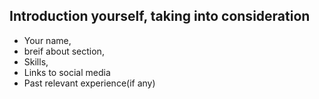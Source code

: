 ## Introduction yourself, taking into consideration
- Your name,
- breif about section,
- Skills,
- Links to social media 
- Past relevant experience(if any)